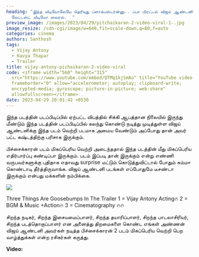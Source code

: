 ```yaml
---
heading: "இந்த வீடியோலேயே தெரியுது ப்ளாக்பஸ்டர்ன்னு.. ப்பா மிரட்டல் விஜய் ஆண்டனி
  லேட்டஸ்ட் வீடியோ வைரல்.  "
preview_image: /images/2023/04/29/pitchaikaran-2-video-viral-1-.jpg
image_resize: /cdn-cgi/image/w=640,fit=scale-down,q=80,f=auto
categories: cinema
authors: Santhosh
tags:
  - Vijay Antony
  - Kavya Thapar
  - Trailer
title: vijay-antony-pichaikaran-2-video-viral
code: <iframe width="560" height="315"
  src="https://www.youtube.com/embed/QTMq1kjSmAo" title="YouTube video player"
  frameborder="0" allow="accelerometer; autoplay; clipboard-write;
  encrypted-media; gyroscope; picture-in-picture; web-share"
  allowfullscreen></iframe>
date: 2023-04-29 20:01:42 +0530
---
```

இந்த படத்தின் படப்பிடிப்பில் ஏற்பட்ட விபத்தில் சிக்கி ஆபத்தான நிலையில் இருந்து மீண்டும் இந்த படத்தின் படப்பிடிப்பில் கலந்து கொண்டு நடித்து முடித்துள்ள விஜய் ஆண்டனிக்கு இந்த படம் வெற்றி படமாக அமைய வேண்டும் அப்போது தான் அவர் பட்ட கஷ்டத்திற்கு பரிசாக இருக்கும். 

பிச்சைக்காரன் படம் மிகப்பெரிய வெற்றி அடைந்ததால் இந்த படத்தின் மீது மிகப்பெரிய எதிர்பார்ப்பு கண்டிப்பா இருக்கும். படம் இப்படி தான் இருக்கும் என்று எண்ணி வருபவர்களுக்கு புதிதாக எதாவது surprise மட்டும் கொடுத்துவிட்டால் போதும் சும்மா கொண்டாடி தீர்த்திருவாங்க. விஜய் ஆண்டனி படங்கள் எப்போதுமே டீசண்டா இருக்கும் என்பது மக்களின் நம்பிக்கை.

![](/images/2023/04/29/pitchaikaran-2-video-viral-2-.jpg)

Three Things Are Goosebumps In The Trailer
1  = Vijay Antony Acting🔥
2  = BGM & Music +Action🔥
3  = Cinematography 🔥🔥

சிறந்த நடிகர், சிறந்த இசையமைப்பாளர், சிறந்த தயாரிப்பாளர், சிறந்த பாடலாசிரியர், சிறந்த படத்தொகுப்பாளர் என அனைத்து திறமைகளை கொண்ட எங்கள் அண்ணன் விஜய் ஆண்டனி அவர்கள் நடித்த பிச்சைக்காரன் 2 படம் மிகப்பெரிய வெற்றி பெற வாழ்த்துக்கள் என்ற ரசிகர்கள் கருத்து.

**V﻿ideo:**